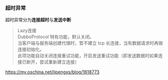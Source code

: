 ### 超时异常
超时异常分为**连接超时**与**发送中断**

> Lazy连接  
DubboProtocol 特有功能，默认关闭。  
当客户端与服务端创建代理时，暂不建立 tcp 长连接，当有数据请求时再做连接初始化。  
此项功能自动关闭连接重试功能，开启发送重试功能（即发送数据时如果连接已断开，尝试重新建立连接）  

https://my.oschina.net/lipengxs/blog/1618773
